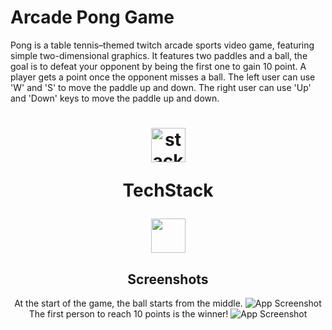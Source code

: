 # Arcade Pong Game
Pong is a table tennis–themed twitch arcade sports video game, featuring simple two-dimensional graphics. 
It features two paddles and a ball, the goal is to defeat your opponent by being the first one to gain 10 point. A player gets a point once the opponent misses a ball.
The left user can use 'W' and 'S' to move the paddle up and down.
The right user can use 'Up' and 'Down' keys to move the paddle up and down.

<h1 align="center">
  <img src="https://ik.imagekit.io/pq7opoglh/GitHub_ReadMe/stack_GjMfbKvDP.svg?ik-sdk-version=javascript-1.4.3&updatedAt=1655143763495" width="55" alt="stacklogo-python" />

 TechStack</h1>

<div align="center"><img width="55" src="https://raw.githubusercontent.com/gilbarbara/logos/master/logos/python.svg"/>

## Screenshots
At the start of the game, the ball starts from the middle.
![App Screenshot](https://ik.imagekit.io/pq7opoglh/GitHub_ReadMe/PythonMiniProjects/Pong_Game/Start_game_FQXHUwYhX.png?ik-sdk-version=javascript-1.4.3&updatedAt=1655826778628)
<br>
The first person to reach 10 points is the winner!
![App Screenshot](https://ik.imagekit.io/pq7opoglh/GitHub_ReadMe/PythonMiniProjects/Pong_Game/winner_47B2y0huh.png?ik-sdk-version=javascript-1.4.3&updatedAt=1655970309071)
</div>